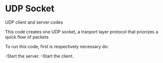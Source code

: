 # UDP Socket

UDP client and server codes

This code creates one UDP socket, a tranport layer protocol that priorizes a quick flow of packets

To run this code, first is respectively necessary do:

-Start the server.
-Start the client. 
